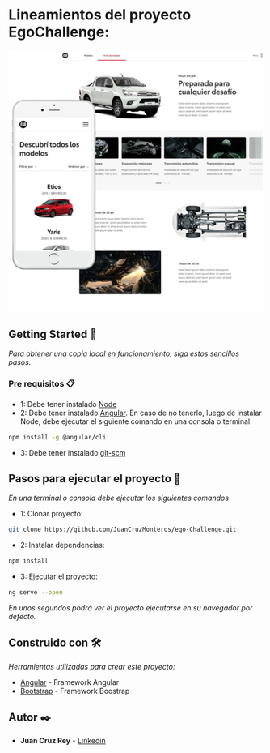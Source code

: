 # Lineamientos del proyecto EgoChallenge:
  
<p align="center">
<img src="https://raw.githubusercontent.com/JuanCruzMonteros/TeamPlatinoRookieFAQs/master/lineamientos.png" />
</p>

## Getting Started  🚀
_Para obtener una copia local en funcionamiento, siga estos sencillos pasos._

### Pre requisitos 📋
- 1: Debe tener instalado [Node](https://nodejs.org/es/download/)
- 2: Debe tener instalado [Angular](https://cli.angular.io/). En caso de no tenerlo, luego de instalar Node, debe ejecutar el siguiente comando en una consola o terminal:
```sh
npm install -g @angular/cli
```
- 3: Debe tener instalado [git-scm](https://git-scm.com/downloads)

## Pasos para ejecutar el proyecto 🔧
_En una terminal o consola debe ejecutar los siguientes comandos_

- 1: Clonar proyecto:
```sh
git clone https://github.com/JuanCruzMonteros/ego-Challenge.git
```
- 2: Instalar dependencias:
```sh
npm install
```
- 3: Ejecutar el proyecto:
```sh
ng serve --open
```
_En unos segundos podrá ver el proyecto ejecutarse en su navegador por defecto._

## Construido con 🛠️
_Herramientas utilizadas para crear este proyecto:_

* [Angular](https://angular.io/) - Framework Angular
* [Bootstrap](https://getbootstrap.com/) - Framework Boostrap

## Autor ✒️
* **Juan Cruz Rey** - [Linkedin](https://www.linkedin.com/in/jcr-2019)


